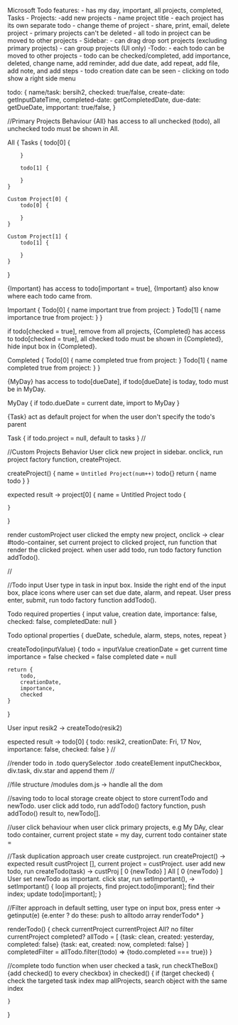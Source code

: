 Microsoft Todo features:
    - has my day, important, all projects, completed, Tasks
    - Projects:
        -add new projects
        - name project title
        - each project has its own separate todo
        - change theme of project
        - share, print, email, delete project
        - primary projects can't be deleted
        - all todo in project can be moved to other projects
    - Sidebar:
        - can drag drop sort projects (excluding primary projects)
        - can group projects (UI only)
    -Todo:
        - each todo can be moved to other projects
        - todo can be checked/completed, add importance, deleted, change name, add reminder, add due date, add repeat, add file, add note, and add steps
        - todo creation date can be seen
        - clicking on todo show a right side menu

todo: {
    name/task: bersih2,
    checked: true/false,
    create-date: getInputDateTime,
    completed-date: getCompletedDate,
    due-date: getDueDate,
    impportant: true/false,
}

//Primary Projects Behaviour
{All} has access to all unchecked (todo),
all unchecked todo must be shown in All.

All {
    Tasks {
        todo[0] {

        }

        todo[1] {

        }    
    }

    Custom Project[0] {
        todo[0] {

        }
    }

    Custom Project[1] {
        todo[1] {
            
        }
    }
}

{Important} has access to todo[important = true],
{Important} also know where each todo came from.

Important {
    Todo[0] {
        name
        important true
        from project:
    }
    Todo[1] {
        name
        importance true
        from project:
    }
}

if todo[checked = true], remove from all projects,
{Completed} has access to todo[checked = true],
all checked todo must be shown in {Completed},
hide input box in {Completed}.

Completed {
        Todo[0] {
        name
        completed true
        from project:
    }
    Todo[1] {
        name
        completed true
        from project:
    }
}

{MyDay} has access to todo[dueDate],
if todo[dueDate] is today, todo must be in MyDay.

MyDay {
    if todo.dueDate = current date, import to MyDay
}

{Task} act as default project for when the user don't specify the todo's parent

Task {
    if todo.project = null, default to tasks
}
//

//Custom Projects Behavior
User click new project in sidebar.
onclick, run project factory function, createProject.

createProject() {
    name = `Untitled Project(num++)`
    todo{}
    return {
        name
        todo
    }
}

expected result -> project[0] {
    name = Untitled Project
    todo {

    }
}

render customProject
user clicked the empty new project,
onclick -> clear #todo-container, set current project to clicked project, run function that render the clicked project.
when user add todo, run todo factory function addTodo().

//

//Todo input
User type in task in input box.
Inside the right  end of the input box, 
place icons where user can set due date, alarm, and repeat.
User press enter, submit, run todo factory function addTodo().

Todo required properties {
    input value, 
    creation date, 
    importance: false, 
    checked: false,
    completedDate: null
    }

Todo optional properties {
    dueDate,
    schedule,
    alarm,
    steps,
    notes,
    repeat
}

createTodo(inputValue) {
    todo = inputValue
    creationDate = get current time
    importance = false
    checked = false
    completed date = null

    return {
        todo,
        creationDate,
        importance,
        checked
    }
}

User input resik2 -> createTodo(resik2)

espected result -> todo[0] {
                            todo: resik2,
                            creationDate: Fri, 17 Nov,
                            importance: false,
                            checked: false
                            }
//

//render todo in .todo
querySelector .todo
createElement inputCheckbox, div.task, div.star and append them
//

//file structure
/modules
    dom.js -> handle all the dom
    

//saving todo to local storage
create object to store currentTodo and newTodo. 
user click add todo, run addTodo() factory function, push addTodo() result to,
newTodo[].

//user click behaviour
when user click primary projects, e.g My DAy,
clear todo container,
current project state = my day,
current todo container state = 

//Task duplication approach
user create custproject.
run createProject() -> expected result custProject [], current project = custProject.
user add new todo, run createTodo(task) ->
    custProj [
        0 {newTodo}
    ]
    All [
        0 {newTodo}
    ]
User set newTodo as important.
click star, run setImportant(), ->
    setImportant() {
        loop all projects, find project.todo[imporant];
        find their index;
        update todo[important]; 
    }

//Filter approach
in default setting, user type on input box, press enter -> 
    getinput(e) {e.enter ? do these:
    push to alltodo array
    renderTodo*
    }

renderTodo() {
    check currentProject
    currentProject All?
        no filter
    currentProject completed?
        allTodo = [
            {task: clean, created: yesterday, completed: false}
            {task: eat, created: now, completed: false}
        ]
        completedFilter = allTodo.filter((todo) => {todo.completed === true})
}

//complete todo function
when user checked a task,
run checkTheBox() {add checked() to every checkbox}
in checked() {
    if (target checked) {
        check the targeted task index
        map allProjects, search object with the same index
        
    }
}
